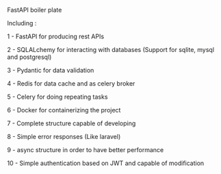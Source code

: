 FastAPI boiler plate

Including :

1 - FastAPI for producing rest APIs

2 - SQLALchemy for interacting with databases (Support for sqlite, mysql and postgresql)

3 - Pydantic for data validation

4 - Redis for data cache and as celery broker

5 - Celery for doing repeating tasks

6 - Docker for containerizing the project

7 - Complete structure capable of developing

8 - Simple error responses (Like laravel)

9 - async structure in order to have better performance

10 - Simple authentication based on JWT and capable of modification
